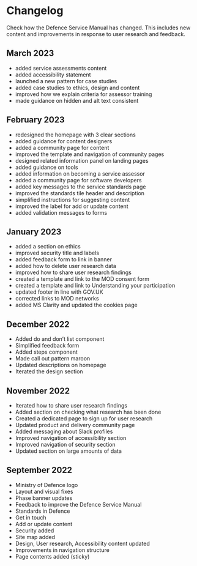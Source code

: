 # Changelog

Check how the Defence Service Manual has changed. This includes new content and improvements in response to user research and feedback.

## March 2023

- added service assessments content
- added accessibility statement
- launched a new pattern for case studies
- added case studies to ethics, design and content
- improved how we explain criteria for assessor training 
- made guidance on hidden and alt text consistent

## February 2023

- redesigned the homepage with 3 clear sections
- added guidance for content designers
- added a community page for content
- improved the template and navigation of community pages
- designed related information panel on landing pages
- added guidance on tools
- added information on becoming a service assessor
- added a community page for software developers
- added key messages to the service standards page
- improved the standards tile header and description
- simplified instructions for suggesting content
- improved the label for add or update content
- added validation messages to forms

## January 2023

- added a section on ethics
- improved security title and labels
- added feedback form to link in banner
- added how to delete user research data
- improved how to share user research findings
- created a template and link to the MOD consent form
- created a template and link to Understanding your participation
- updated footer in line with GOV.UK
- corrected links to MOD networks
- added MS Clarity and updated the cookies page

## December 2022

- Added do and don’t list component
- Simplified feedback form
- Added steps component
- Made call out pattern maroon
- Updated descriptions on homepage
- Iterated the design section

## November 2022

- Iterated how to share user research findings
- Added section on checking what research has been done
- Created a dedicated page to sign up for user research
- Updated product and delivery community page
- Added messaging about Slack profiles
- Improved navigation of accessibility section
- Improved navigation of security section
- Updated section on large amounts of data

## September 2022

- Ministry of Defence logo
- Layout and visual fixes
- Phase banner updates
- Feedback to improve the Defence Service Manual
- Standards in Defence
- Get in touch
- Add or update content
- Security added
- Site map added
- Design, User research, Accessibility content updated
- Improvements in navigation structure
- Page contents added (sticky)
